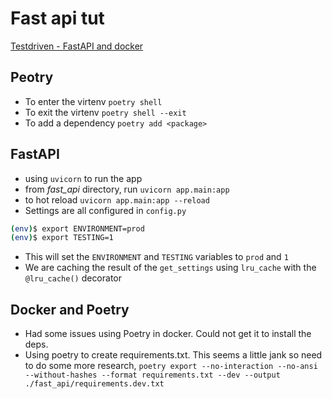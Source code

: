 # Fast api tut

[Testdriven - FastAPI and docker](https://testdriven.io/courses/tdd-fastapi/)

## Peotry

- To enter the virtenv `poetry shell`
- To exit the virtenv `poetry shell --exit`
- To add a dependency `poetry add <package>`

## FastAPI

- using `uvicorn` to run the app
- from *fast_api* directory, run `uvicorn app.main:app`
- to hot reload `uvicorn app.main:app --reload`
- Settings are all configured in `config.py`

```bash
(env)$ export ENVIRONMENT=prod
(env)$ export TESTING=1
```

- This will set the `ENVIRONMENT` and `TESTING` variables to `prod` and `1`
- We are caching the result of the `get_settings` using `lru_cache` with the `@lru_cache()` decorator

## Docker and Poetry

- Had some issues using Poetry in docker. Could not get it to install the deps.
- Using poetry to create requirements.txt. This seems a little jank so need to do some more research,
`poetry export --no-interaction --no-ansi --without-hashes --format requirements.txt --dev --output ./fast_api/requirements.dev.txt`
